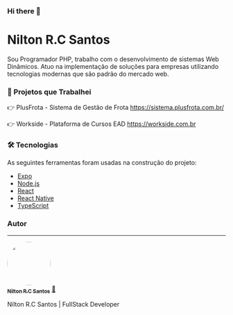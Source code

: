 ### Hi there 👋
<h1 align="left">Nilton R.C Santos</h1>

<p align="left">Sou Programador PHP, trabalho com o desenvolvimento de sistemas Web Dinâmicos. Atuo na implementação de soluções para empresas utilizando tecnologias modernas que são padrão do mercado web.</p>

### 🏁 Projetos que Trabalhei
👉 PlusFrota - Sistema de Gestão de Frota
https://sistema.plusfrota.com.br/

👉 Workside - Plataforma de Cursos EAD
https://workside.com.br

### 🛠 Tecnologias

As seguintes ferramentas foram usadas na construção do projeto:

- [Expo](https://expo.io/)
- [Node.js](https://nodejs.org/en/)
- [React](https://pt-br.reactjs.org/)
- [React Native](https://reactnative.dev/)
- [TypeScript](https://www.typescriptlang.org/)

### Autor
---

<a href="https://workside.com.br">
 <img style="border-radius: 50%;" src="https://avatars.githubusercontent.com/u/53720839?v=4" width="100px;" alt=""/>
 <br />
 <sub><b>Nilton R.C Santos</b></sub></a> <a href="https://workside.com.br" title="Workside">🚀</a>


Nilton R.C Santos | FullStack Developer
